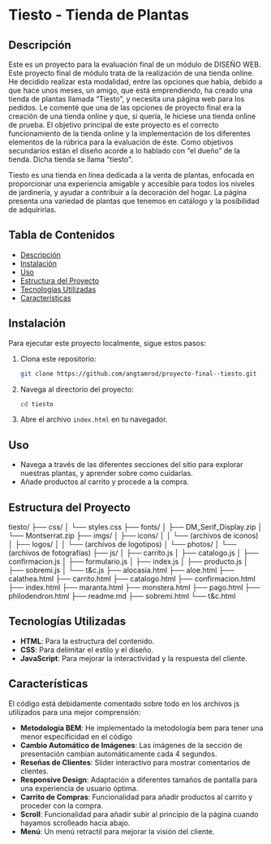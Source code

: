 # Tiesto - Tienda de Plantas

## Descripción
Este es un proyecto para la evaluación final de un módulo de DISEÑO WEB. Este proyecto final de módulo trata de la realización de una tienda online. He decidido realizar esta modalidad, entre las opciones que había, debido a que hace unos meses, un amigo, que está emprendiendo, ha creado una tienda de plantas llamada “Tiesto”, y necesita una página web para los
pedidos. Le comenté que una de las opciones de proyecto final era la creación de una tienda online y que, si quería, le hiciese una tienda online de prueba.
El objetivo principal de este proyecto es el correcto funcionamiento de la tienda online y la
implementación de los diferentes elementos de la rúbrica para la evaluación de éste. Como objetivos
secundarios están el diseño acorde a lo hablado con “el dueño” de la tienda. Dicha tienda se llama "tiesto".

Tiesto es una tienda en línea dedicada a la venta de plantas, enfocada en proporcionar una experiencia amigable y accesible para todos los niveles de jardinería, y ayudar a contribuir a la decoración del hogar. La página presenta una variedad de plantas que tenemos en catálogo y la posibilidad de adquirirlas.

## Tabla de Contenidos
- [Descripción](#descripción)
- [Instalación](#instalación)
- [Uso](#uso)
- [Estructura del Proyecto](#estructura-del-proyecto)
- [Tecnologías Utilizadas](#tecnologías-utilizadas)
- [Características](#características)


## Instalación
Para ejecutar este proyecto localmente, sigue estos pasos:

1. Clona este repositorio:
    ```bash
    git clone https://github.com/angtamrod/proyecto-final--tiesto.git
    ```
2. Navega al directorio del proyecto:
    ```bash
    cd tiesto
    ```
3. Abre el archivo `index.html` en tu navegador.

## Uso
- Navega a través de las diferentes secciones del sitio para explorar nuestras plantas, y aprender sobre como cuidarlas.
- Añade productos al carrito y procede a la compra.

## Estructura del Proyecto

tiesto/
├── css/
│ └── styles.css
├── fonts/
│ ├── DM_Serif_Display.zip
│ └── Montserrat.zip
├── imgs/
│ ├── icons/
│ │ └── (archivos de iconos)
│ ├── logos/
│ │ └── (archivos de logotipos)
│ └── photos/
│ └── (archivos de fotografías)
├── js/
│ ├── carrito.js
│ ├── catalogo.js
│ ├── confirmacion.js
│ ├── formulario.js
│ ├── index.js
│ ├── producto.js
│ ├── sobremi.js
│ └── t&c.js
├── alocasia.html
├── aloe.html
├── calathea.html
├── carrito.html
├── catalogo.html
├── confirmacion.html
├── index.html
├── maranta.html
├── monstera.html
├── pago.html
├── philodendron.html
├── readme.md
├── sobremi.html
└── t&c.html


## Tecnologías Utilizadas
- **HTML**: Para la estructura del contenido.
- **CSS**: Para delimitar el estilo y el diseño.
- **JavaScript**: Para mejorar la interactividad y la respuesta del cliente.

## Características

El código está debidamente comentado sobre todo en los archivos js utilizados para una mejor comprensión:
- **Metodología BEM**: He implementado la metodología bem para tener una menor especificidad en el código
- **Cambio Automático de Imágenes**: Las imágenes de la sección de presentación cambian automáticamente cada 4 segundos.
- **Reseñas de Clientes**: Slider interactivo para mostrar comentarios de clientes.
- **Responsive Design**: Adaptación a diferentes tamaños de pantalla para una experiencia de usuario óptima.
- **Carrito de Compras**: Funcionalidad para añadir productos al carrito y proceder con la compra.
- **Scroll**: Funcionalidad para añadir subir al principio de la página cuando hayamos scrolleado hacia abajo.
- **Menú**: Un menú retractil para mejorar la visión del cliente.





